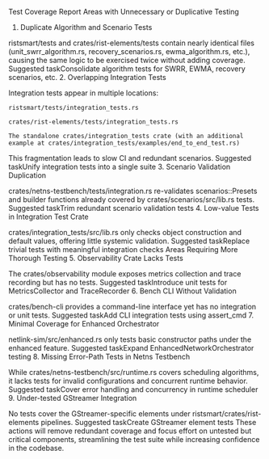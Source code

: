 Test Coverage Report
Areas with Unnecessary or Duplicative Testing
1. Duplicate Algorithm and Scenario Tests

ristsmart/tests and crates/rist-elements/tests contain nearly identical files (unit_swrr_algorithm.rs, recovery_scenarios.rs, ewma_algorithm.rs, etc.), causing the same logic to be exercised twice without adding coverage.
Suggested taskConsolidate algorithm tests for SWRR, EWMA, recovery scenarios, etc.
2. Overlapping Integration Tests

Integration tests appear in multiple locations:

    ristsmart/tests/integration_tests.rs

    crates/rist-elements/tests/integration_tests.rs

    The standalone crates/integration_tests crate (with an additional example at crates/integration_tests/examples/end_to_end_test.rs)

This fragmentation leads to slow CI and redundant scenarios.
Suggested taskUnify integration tests into a single suite
3. Scenario Validation Duplication

crates/netns-testbench/tests/integration.rs re-validates scenarios::Presets and builder functions already covered by crates/scenarios/src/lib.rs tests.
Suggested taskTrim redundant scenario validation tests
4. Low-value Tests in Integration Test Crate

crates/integration_tests/src/lib.rs only checks object construction and default values, offering little systemic validation.
Suggested taskReplace trivial tests with meaningful integration checks
Areas Requiring More Thorough Testing
5. Observability Crate Lacks Tests

The crates/observability module exposes metrics collection and trace recording but has no tests.
Suggested taskIntroduce unit tests for MetricsCollector and TraceRecorder
6. Bench CLI Without Validation

crates/bench-cli provides a command-line interface yet has no integration or unit tests.
Suggested taskAdd CLI integration tests using assert_cmd
7. Minimal Coverage for Enhanced Orchestrator

netlink-sim/src/enhanced.rs only tests basic constructor paths under the enhanced feature.
Suggested taskExpand EnhancedNetworkOrchestrator testing
8. Missing Error-Path Tests in Netns Testbench

While crates/netns-testbench/src/runtime.rs covers scheduling algorithms, it lacks tests for invalid configurations and concurrent runtime behavior.
Suggested taskCover error handling and concurrency in runtime scheduler
9. Under-tested GStreamer Integration

No tests cover the GStreamer-specific elements under ristsmart/crates/rist-elements pipelines.
Suggested taskCreate GStreamer element tests
These actions will remove redundant coverage and focus effort on untested but critical components, streamlining the test suite while increasing confidence in the codebase.